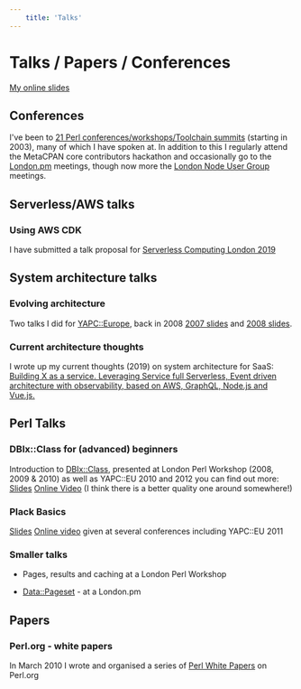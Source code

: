 ```yaml
---
	title: 'Talks'
---
```


# Talks / Papers / Conferences

[My online slides](http://www.slideshare.net/ranguard)

## Conferences

I've been to [21 Perl conferences/workshops/Toolchain summits](http://act.yapc.eu/lpw2018/user/257) (starting in 2003)</a>, many of which I have spoken at. In addition to this I regularly attend the MetaCPAN core contributors hackathon and occasionally go to the [London.pm](http://london.pm.org/) meetings, though now more the [London Node User Group](https://lnug.org/) meetings.

## Serverless/AWS talks

### Using AWS CDK

I have submitted a talk proposal for [Serverless Computing London 2019](https://serverlesscomputing.london/)

## System architecture talks

### Evolving architecture
	
Two talks I did for [YAPC::Europe](http://www.yapceurope.org/),
back in 2008 [2007 slides](https://www.slideshare.net/ranguard/evolving-archetecture) and [2008 slides](https://www.slideshare.net/ranguard/evolving-architecture-further-presentation).

### Current architecture thoughts

I wrote up my current thoughts (2019) on system architecture for SaaS: 
[Building X as a service. Leveraging Service full Serverless, Event driven architecture with observability, based on AWS, GraphQL, Node.js and Vue.js.](https://medium.com/@leolapworth/the-startup-stack-that-wasnt-1581df97b2eb)


## Perl Talks

### DBIx::Class for (advanced) beginners
	
Introduction to [DBIx::Class](https://metacpan.org/pod/DBIx::Class), presented at London Perl Workshop (2008, 2009 &amp; 2010) as well as YAPC::EU 2010 and 2012 you can find out more: [Slides](https://www.slideshare.net/ranguard/dbixclass-introduction-2010) [Online Video](https://www.youtube.com/watch?v=N-tbMPyNlM8) (I think there is a better quality one around somewhere!)

### Plack Basics

[Slides](https://www.slideshare.net/ranguard/plack-basics-for-perl-websites-yapceu-2011)
 [Online video](https://www.youtube.com/watch?v=qdCmQJCaT0c) given at several conferences including YAPC::EU 2011

### Smaller talks

- Pages, results and caching at a London Perl Workshop

- [Data::Pageset](https://metacpan.org/pod/Data::Pageset) - at a London.pm

## Papers

### Perl.org - white papers
    
In March 2010 I wrote and organised a series of [Perl White Papers](http://www.perl.org/about/whitepapers/) on Perl.org
